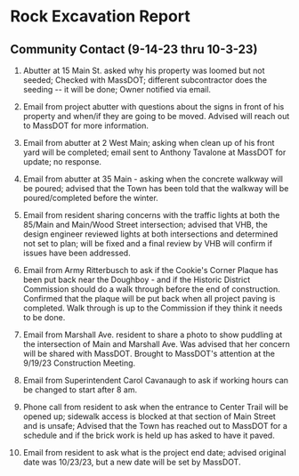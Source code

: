 # Rock Excavation Report
## Community Contact (9-14-23 thru 10-3-23)


1. Abutter at 15 Main St. asked why his property was loomed but not seeded; Checked with MassDOT; different subcontractor does the seeding -- it will be done; Owner notified via email.
  
  2. Email from project abutter with questions about the signs in front of his property and when/if they are going to be moved. Advised will reach out to MassDOT for more information.
  
  3. Email from abutter at 2 West Main; asking when clean up of his front yard will be completed; email sent to Anthony Tavalone at MassDOT for update; no response.
  
  4. Email from abutter at 35 Main - asking when the concrete walkway will be poured; advised that the Town has been told that the walkway will be poured/completed before the winter.
  
  5. Email from resident sharing concerns with the traffic lights at both the 85/Main and Main/Wood Street intersection; advised that VHB, the design engineer reviewed lights at both intersections and determined not set to plan; will be fixed and a final review by VHB will confirm if issues have been addressed.
  
  6. Email from Army Ritterbusch to ask if the Cookie's Corner Plaque has been put back near the Doughboy - and if the Historic District Commission should do a walk through before the end of construction. Confirmed that the plaque will be put back when all project paving is completed. Walk through is up to the Commission if they think it needs to be done.
7. Email from Marshall Ave. resident to share a photo to show puddling at the intersection of Main and Marshall Ave. Was advised that her concern will be shared with MassDOT. Brought to MassDOT's attention at the 9/19/23 Construction Meeting.

8. Email from Superintendent Carol Cavanaugh to ask if working hours can be changed to start after 8 am.

9. Phone call from resident to ask when the entrance to Center Trail will be opened up; sidewalk access is blocked at that section of Main Street and is unsafe; Advised that the Town has reached out to MassDOT for a schedule and if the brick work is held up has asked to have it paved.

10. Email from resident to ask what is the project end date; advised original date was 10/23/23, but a new date will be set by MassDOT.